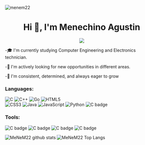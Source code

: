 <p align="left"> <img src="https://komarev.com/ghpvc/?username=menem22&label=Profile%20views&color=0e75b6&style=flat" alt="menem22" /> </p>
<h1 align="center">Hi 👋, I'm Menechino Agustin</h1>
<p align="center">
	<a href="https://github.com/Bouaskaoun">
		<img src="https://readme-typing-svg.herokuapp.com?lines=Computer+Engineer+Student;Always%20learning%20new%20things&center=true&width=500&height=45&size=28">
	</a>
</p>



-🎓 I'm currently studying Computer Engineering and Electronics technician.  

-🚀 I'm actively looking for new opportunities in different areas. 

-💪 I'm consistent, determined, and always eager to grow

<h3 align="left">Languages:</h3>

<p align="left">
  <img src="https://img.shields.io/badge/c-%2300599C.svg?style=for-the-badge&logo=c&logoColor=white" alt="C" />
  <img src="https://img.shields.io/badge/c++-%2300599C.svg?style=for-the-badge&logo=c%2B%2B&logoColor=white" alt="C++" />
  <img src="https://img.shields.io/badge/go-%2300ADD8.svg?style=for-the-badge&logo=go&logoColor=white" alt="Go" />
  <img src="https://img.shields.io/badge/html5-%23E34F26.svg?style=for-the-badge&logo=html5&logoColor=white" alt="HTML5" />
  <br>
  <img src="https://img.shields.io/badge/css3-%231572B6.svg?style=for-the-badge&logo=css3&logoColor=white" alt="CSS3" />
  <img src="https://img.shields.io/badge/java-%23ED8B00.svg?style=for-the-badge&logo=openjdk&logoColor=white" alt="Java" />
  <img src="https://img.shields.io/badge/javascript-%23323330.svg?style=for-the-badge&logo=javascript&logoColor=%23F7DF1E" alt="JavaScript" />
  <img src="https://img.shields.io/badge/python-3670A0?style=for-the-badge&logo=python&logoColor=ffdd54" alt="Python" />
  <img src="https://img.shields.io/badge/latex-%23008080.svg?style=for-the-badge&logo=latex&logoColor=white" alt="C badge" />
</p>
<h3 align="left">Tools:</h3>
<p align="left">
<img src="https://img.shields.io/badge/Visual%20Studio%20Code-0078d7.svg?style=for-the-badge&logo=visual-studio-code&logoColor=white" alt="C badge" />
<img src="https://img.shields.io/badge/PlatformIO-%23222.svg?style=for-the-badge&logo=platformio&logoColor=%23f5822a" alt="C badge" />
<img src="https://img.shields.io/badge/Microsoft_Excel-217346?style=for-the-badge&logo=microsoft-excel&logoColor=white" alt="C badge" />
<img src="https://img.shields.io/badge/Microsoft_Word-2B579A?style=for-the-badge&logo=microsoft-word&logoColor=white" alt="C badge" />
	
</p>

![MeNeM22 github stats](https://github-readme-stats.vercel.app/api?username=MeNeM22&show_icons=true&theme=tokyonight)
![MeNeM22 Top Langs](https://github-readme-stats.vercel.app/api/top-langs/?username=MeNeM22&theme=tokyonight&layout=compact)


